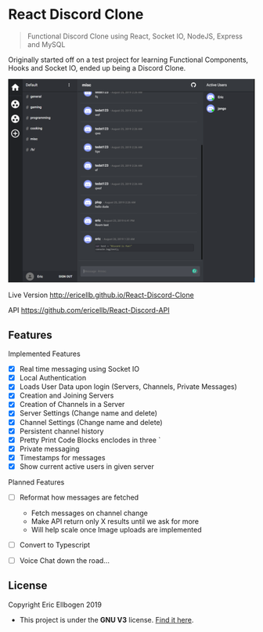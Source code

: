 # React Discord Clone
> Functional Discord Clone using React, Socket IO, NodeJS, Express and MySQL


Originally started off on a test project for learning Functional Components, Hooks and Socket IO, ended up being a Discord Clone. 

![layout image](public/app.png)

Live Version http://ericellb.github.io/React-Discord-Clone

API https://github.com/ericellb/React-Discord-API


## Features
  Implemented Features
  - [x] Real time messaging using Socket IO
  - [x] Local Authentication
  - [x] Loads User Data upon login (Servers, Channels, Private Messages)
  - [x] Creation and Joining Servers
  - [x] Creation of Channels in a Server
  - [x] Server Settings (Change name and delete)
  - [x] Channel Settings (Change name and delete)
  - [x] Persistent channel history
  - [x] Pretty Print Code Blocks enclodes in three `
  - [x] Private messaging
  - [x] Timestamps for messages
  - [x] Show current active users in given server

  Planned Features
  - [ ] Reformat how messages are fetched 
      - Fetch messages on channel change
      - Make API return only X results until we ask for more
      - Will help scale once Image uploads are implemented
  - [ ] Convert to Typescript
  - [ ] Voice Chat down the road...


## License
Copyright Eric Ellbogen 2019

- This project is under the **GNU V3** license. [Find it here](https://github.com/ericellb/React-Discord-Clone/blob/master/LICENSE).
